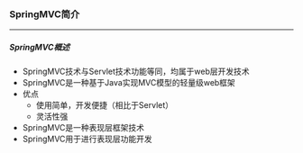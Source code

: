 ### SpringMVC简介

--------------------------------

##### SpringMVC概述

- SpringMVC技术与Servlet技术功能等同，均属于web层开发技术
- SpringMVC是一种基于Java实现MVC模型的轻量级web框架
- 优点
  - 使用简单，开发便捷（相比于Servlet）
  - 灵活性强
- SpringMVC是一种表现层框架技术
- SpringMVC用于进行表现层功能开发

